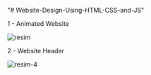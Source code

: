 "# Website-Design-Using-HTML-CSS-and-JS"

1 - Animated Website

![resim](https://user-images.githubusercontent.com/75810064/202848729-552a2216-e62c-445e-b36d-9a06495a9fdb.png)

2 - Website Header

![resim-4](https://user-images.githubusercontent.com/75810064/202853534-9d5ad517-2197-40aa-9c95-e192406e7d83.png)
